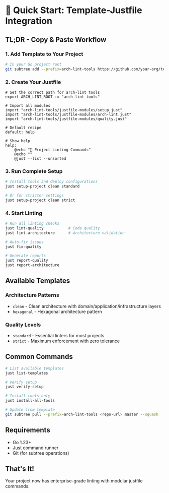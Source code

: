 # 🚀 Quick Start: Template-Justfile Integration

## TL;DR - Copy & Paste Workflow

### 1. Add Template to Your Project
```bash
# In your Go project root
git subtree add --prefix=arch-lint-tools https://github.com/your-org/template-arch-lint master --squash
```

### 2. Create Your Justfile
```just
# Set the correct path for arch-lint tools
export ARCH_LINT_ROOT := "arch-lint-tools"

# Import all modules
import "arch-lint-tools/justfile-modules/setup.just"
import "arch-lint-tools/justfile-modules/arch-lint.just"
import "arch-lint-tools/justfile-modules/quality.just"

# Default recipe
default: help

# Show help
help:
    @echo "🔧 Project Linting Commands"
    @echo ""
    @just --list --unsorted
```

### 3. Run Complete Setup
```bash
# Install tools and deploy configurations
just setup-project clean standard

# Or for stricter settings
just setup-project clean strict
```

### 4. Start Linting
```bash
# Run all linting checks
just lint-quality           # Code quality
just lint-architecture      # Architecture validation

# Auto-fix issues
just fix-quality

# Generate reports
just report-quality
just report-architecture
```

## Available Templates

### Architecture Patterns
- `clean` - Clean architecture with domain/application/infrastructure layers
- `hexagonal` - Hexagonal architecture pattern

### Quality Levels  
- `standard` - Essential linters for most projects
- `strict` - Maximum enforcement with zero tolerance

## Common Commands

```bash
# List available templates
just list-templates

# Verify setup
just verify-setup

# Install tools only
just install-all-tools

# Update from template
git subtree pull --prefix=arch-lint-tools <repo-url> master --squash
```

## Requirements

- Go 1.23+
- Just command runner
- Git (for subtree operations)

## That's It! 

Your project now has enterprise-grade linting with modular justfile commands.